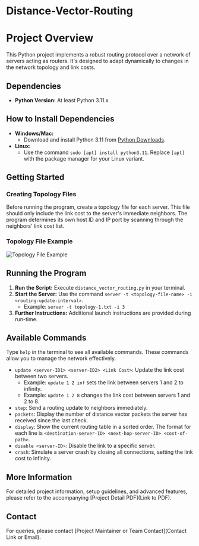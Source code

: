 # Distance-Vector-Routing

# Project Overview

This Python project implements a robust routing protocol over a network of servers acting as routers. It's designed to adapt dynamically to changes in the network topology and link costs.

## Dependencies
- **Python Version:** At least Python 3.11.x

## How to Install Dependencies

- **Windows/Mac:**
  - Download and install Python 3.11 from [Python Downloads](https://www.python.org/downloads/).
- **Linux:**
  - Use the command `sudo [apt] install python3.11`. Replace `[apt]` with the package manager for your Linux variant.

## Getting Started

### Creating Topology Files
Before running the program, create a topology file for each server. This file should only include the link cost to the server's immediate neighbors. The program determines its own host ID and IP port by scanning through the neighbors' link cost list.

### Topology File Example
![Topology File Example](https://i.imgur.com/efbem4Q.png)

## Running the Program

1. **Run the Script:** Execute `distance_vector_routing.py` in your terminal.
2. **Start the Server:** Use the command `server -t <topology-file-name> -i <routing-update-interval>`.
   - Example: `server -t topology-1.txt -i 3`
3. **Further Instructions:** Additional launch instructions are provided during run-time.

## Available Commands

Type `help` in the terminal to see all available commands. These commands allow you to manage the network effectively.

- `update <server-ID1> <server-ID2> <Link Cost>`: Update the link cost between two servers.
  - Example: `update 1 2 inf` sets the link between servers 1 and 2 to infinity.
  - Example: `update 1 2 8` changes the link cost between servers 1 and 2 to 8.
- `step`: Send a routing update to neighbors immediately.
- `packets`: Display the number of distance vector packets the server has received since the last check.
- `display`: Show the current routing table in a sorted order. The format for each line is `<destination-server-ID> <next-hop-server-ID> <cost-of-path>`.
- `disable <server-ID>`: Disable the link to a specific server.
- `crash`: Simulate a server crash by closing all connections, setting the link cost to infinity.

## More Information

For detailed project information, setup guidelines, and advanced features, please refer to the accompanying [Project Detail PDF](Link to PDF).

## Contact

For queries, please contact [Project Maintainer or Team Contact](Contact Link or Email).